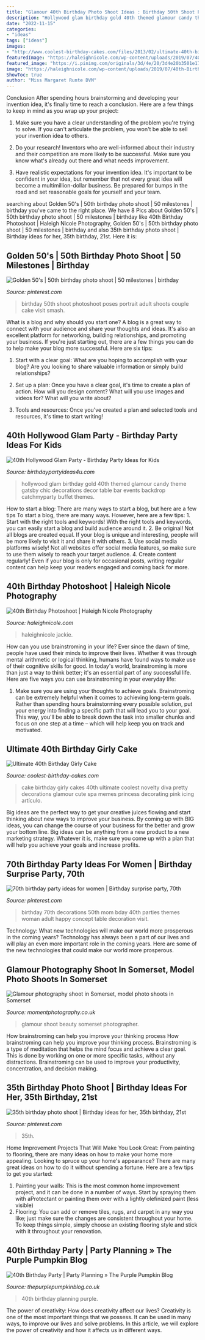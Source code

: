 ```yaml
---
title: "Glamour 40th Birthday Photo Shoot Ideas : Birthday 50th Shoot Photoshoot Poses Portrait Adult Shoots Couple Cake Visit Smash"
description: "Hollywood glam birthday gold 40th themed glamour candy theme gatsby chic decorations decor table bar events backdrop catchmyparty buffet themes"
date: "2022-11-15"
categories:
- "ideas"
tags: ["ideas"]
images:
- "http://www.coolest-birthday-cakes.com/files/2013/02/ultimate-40th-birthday-girly-cake-7723.JPG"
featuredImage: "https://haleighnicole.com/wp-content/uploads/2019/07/40th-Birthday-Photoshoot-Orlando-Portrait-Photographer_0033-1-1.jpg"
featured_image: "https://i.pinimg.com/originals/3d/4e/20/3d4e20b3501e17353b7a17576eba7b98.jpg"
image: "https://haleighnicole.com/wp-content/uploads/2019/07/40th-Birthday-Photoshoot-Orlando-Portrait-Photographer_0033-1-1.jpg"
ShowToc: true
author: "Miss Margaret Runte DVM"
---
```



Conclusion
After spending hours brainstorming and developing your invention idea, it's finally time to reach a conclusion. Here are a few things to keep in mind as you wrap up your project:
1. Make sure you have a clear understanding of the problem you're trying to solve. If you can't articulate the problem, you won't be able to sell your invention idea to others.

2. Do your research! Inventors who are well-informed about their industry and their competition are more likely to be successful. Make sure you know what's already out there and what needs improvement.

3. Have realistic expectations for your invention idea. It's important to be confident in your idea, but remember that not every great idea will become a multimillion-dollar business. Be prepared for bumps in the road and set reasonable goals for yourself and your team.

	

		
searching about Golden 50&#039;s | 50th birthday photo shoot | 50 milestones | birthday you've came to the right place. We have 8 Pics about Golden 50&#039;s | 50th birthday photo shoot | 50 milestones | birthday like 40th Birthday Photoshoot | Haleigh Nicole Photography, Golden 50&#039;s | 50th birthday photo shoot | 50 milestones | birthday and also 35th birthday photo shoot | Birthday ideas for her, 35th birthday, 21st. Here it is:
		
    
## Golden 50&#039;s | 50th Birthday Photo Shoot | 50 Milestones | Birthday

<img loading=lazy src="https://i.pinimg.com/736x/98/78/64/98786419332f491a39683738db8d0f4f--birthday-photo-shoots-birthday-photos.jpg" onerror="this.onerror=null;this.src='https://tse1.mm.bing.net/th?id=OIP.fFGNVj1woojxt45ztT0aUwHaLH&amp;pid=15.1';" alt="Golden 50&#039;s | 50th birthday photo shoot | 50 milestones | birthday">

_Source: pinterest.com_

>birthday 50th shoot photoshoot poses portrait adult shoots couple cake visit smash. 

	

What is a blog and why should you start one?
A blog is a great way to connect with your audience and share your thoughts and ideas. It's also an excellent platform for networking, building relationships, and promoting your business. If you're just starting out, there are a few things you can do to help make your blog more successful. Here are six tips:
1. Start with a clear goal: What are you hoping to accomplish with your blog? Are you looking to share valuable information or simply build relationships?

2. Set up a plan: Once you have a clear goal, it's time to create a plan of action. How will you design content? What will you use images and videos for? What will you write about?

3. Tools and resources: Once you've created a plan and selected tools and resources, it's time to start writing!

    
## 40th Hollywood Glam Party - Birthday Party Ideas For Kids

<img loading=lazy src="https://www.birthdaypartyideas4u.com/wp-content/uploads/2015/06/40th-Hollywood-Glam-Party-Ideas-and-backdrop.jpg" onerror="this.onerror=null;this.src='https://tse1.mm.bing.net/th?id=OIP.oomIuKkwwuEZRlNOAZOdoQHaLV&amp;pid=15.1';" alt="40th Hollywood Glam Party - Birthday Party Ideas for Kids">

_Source: birthdaypartyideas4u.com_

>hollywood glam birthday gold 40th themed glamour candy theme gatsby chic decorations decor table bar events backdrop catchmyparty buffet themes. 

	

How to start a blog: There are many ways to start a blog, but here are a few tips
To start a blog, there are many ways. However, here are a few tips: 1. Start with the right tools and keywords! With the right tools and keywords, you can easily start a blog and build audience around it. 2. Be original! Not all blogs are created equal. If your blog is unique and interesting, people will be more likely to visit it and share it with others. 3. Use social media platforms wisely! Not all websites offer social media features, so make sure to use them wisely to reach your target audience. 4. Create content regularly! Even if your blog is only for occasional posts, writing regular content can help keep your readers engaged and coming back for more.

    
## 40th Birthday Photoshoot | Haleigh Nicole Photography

<img loading=lazy src="https://haleighnicole.com/wp-content/uploads/2019/07/40th-Birthday-Photoshoot-Orlando-Portrait-Photographer_0033-1-1.jpg" onerror="this.onerror=null;this.src='https://tse1.mm.bing.net/th?id=OIP.0YYtMRka3fcwSLdm6tY4LQHaE9&amp;pid=15.1';" alt="40th Birthday Photoshoot | Haleigh Nicole Photography">

_Source: haleighnicole.com_

>haleighnicole jackie. 

	

How can you use brainstroming in your life?
Ever since the dawn of time, people have used their minds to improve their lives. Whether it was through mental arithmetic or logical thinking, humans have found ways to make use of their cognitive skills for good. In today's world, brainstroming is more than just a way to think better; it's an essential part of any successful life. Here are five ways you can use brainstroming in your everyday life: 
1) Make sure you are using your thoughts to achieve goals. Brainstroming can be extremely helpful when it comes to achieving long-term goals. Rather than spending hours brainstorming every possible solution, put your energy into finding a specific path that will lead you to your goal. This way, you'll be able to break down the task into smaller chunks and focus on one step at a time – which will help keep you on track and motivated.

    
## Ultimate 40th Birthday Girly Cake

<img loading=lazy src="http://www.coolest-birthday-cakes.com/files/2013/02/ultimate-40th-birthday-girly-cake-7723.JPG" onerror="this.onerror=null;this.src='https://tse1.mm.bing.net/th?id=OIP.yX5m1M74BECZ4ayVlBDTsQD1Es&amp;pid=15.1';" alt="Ultimate 40th Birthday Girly Cake">

_Source: coolest-birthday-cakes.com_

>cake birthday girly cakes 40th ultimate coolest novelty diva pretty decorations glamour cute spa memes princess decorating pink icing artículo. 

	

Big ideas are the perfect way to get your creative juices flowing and start thinking about new ways to improve your business. By coming up with BIG ideas, you can change the course of your business for the better and grow your bottom line. Big ideas can be anything from a new product to a new marketing strategy. Whatever it is, make sure you come up with a plan that will help you achieve your goals and increase profits.

    
## 70th Birthday Party Ideas For Women | Birthday Surprise Party, 70th

<img loading=lazy src="https://i.pinimg.com/originals/3d/4e/20/3d4e20b3501e17353b7a17576eba7b98.jpg" onerror="this.onerror=null;this.src='https://tse1.mm.bing.net/th?id=OIP.x9xIEigawcv-pNN7RTNl6QHaFj&amp;pid=15.1';" alt="70th birthday party ideas for women | Birthday surprise party, 70th">

_Source: pinterest.com_

>birthday 70th decorations 50th mom bday 40th parties themes woman adult happy concept table decoration visit. 

	

Technology: What new technologies will make our world more prosperous in the coming years?
Technology has always been a part of our lives and will play an even more important role in the coming years. Here are some of the new technologies that could make our world more prosperous.

    
## Glamour Photography Shoot In Somerset, Model Photo Shoots In Somerset

<img loading=lazy src="https://www.momentphotography.co.uk/wp-content/uploads/2013/07/beauty-and-glamour-photos-14(pp_w900_h600).jpg" onerror="this.onerror=null;this.src='https://tse4.mm.bing.net/th?id=OIP.qBGw9855uq7PkMPPYUXpEwHaE8&amp;pid=15.1';" alt="Glamour photography shoot in Somerset, model photo shoots in Somerset">

_Source: momentphotography.co.uk_

>glamour shoot beauty somerset photographer. 

	

How brainstroming can help you improve your thinking process
How brainstroming can help you improve your thinking process. Brainstroming is a type of meditation that helps the mind focus and achieve a clear goal. This is done by working on one or more specific tasks, without any distractions. Brainstroming can be used to improve your productivity, concentration, and decision making.

    
## 35th Birthday Photo Shoot | Birthday Ideas For Her, 35th Birthday, 21st

<img loading=lazy src="https://i.pinimg.com/736x/44/16/a5/4416a525bc655ed47772363ef40f34fc.jpg" onerror="this.onerror=null;this.src='https://tse4.mm.bing.net/th?id=OIP.KSA3KYMD-rTh48vNHr6MLQHaJQ&amp;pid=15.1';" alt="35th birthday photo shoot | Birthday ideas for her, 35th birthday, 21st">

_Source: pinterest.com_

>35th. 

	

Home Improvement Projects That Will Make You Look Great: From painting to flooring, there are many ideas on how to make your home more appealing.
Looking to spruce up your home's appearance? There are many great ideas on how to do it without spending a fortune. Here are a few tips to get you started:
1. Painting your walls: This is the most common home improvement project, and it can be done in a number of ways. Start by spraying them with aProtectant or painting them over with a lightly olefinized paint (less visible) 
2. Flooring: You can add or remove tiles, rugs, and carpet in any way you like; just make sure the changes are consistent throughout your home. To keep things simple, simply choose an existing flooring style and stick with it throughout your renovation.

    
## 40th Birthday Party | Party Planning » The Purple Pumpkin Blog

<img loading=lazy src="https://farm9.staticflickr.com/8217/8294597254_a8f0a48843_b.jpg" onerror="this.onerror=null;this.src='https://tse3.mm.bing.net/th?id=OIP.Jk4IFHiCXQtND-3JGQCdBQHaFj&amp;pid=15.1';" alt="40th Birthday Party | Party Planning » The Purple Pumpkin Blog">

_Source: thepurplepumpkinblog.co.uk_

>40th birthday planning purple. 

	

The power of creativity: How does creativity affect our lives?
Creativity is one of the most important things that we possess. It can be used in many ways, to improve our lives and solve problems. In this article, we will explore the power of creativity and how it affects us in different ways.

